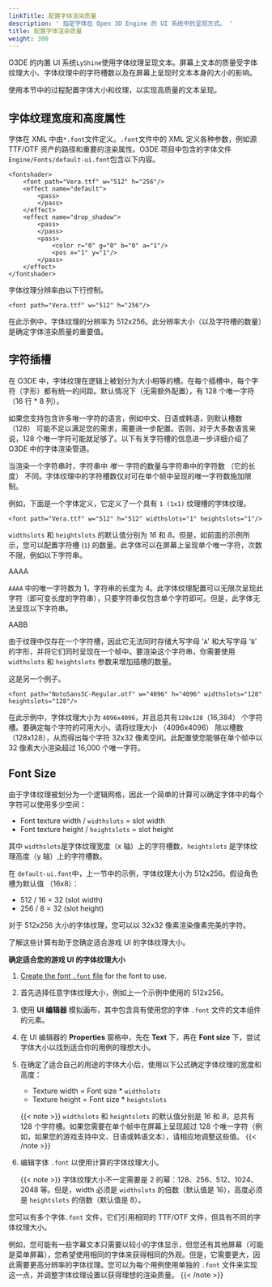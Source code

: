 ```yaml
---
linkTitle: 配置字体渲染质量
description: ' 指定字体在 Open 3D Engine 的 UI 系统中的呈现方式。 '
title: 配置字体渲染质量
weight: 300
---
```


O3DE 的内置 UI 系统`LyShine`使用字体纹理呈现文本。屏幕上文本的质量受字体纹理大小、字体纹理中的字符槽数以及在屏幕上呈现时文本本身的大小的影响。

使用本节中的过程配置字体大小和纹理，以实现高质量的文本呈现。

## 字体纹理宽度和高度属性

字体在 XML 中由`*.font`文件定义。`.font`文件中的 XML 定义各种参数，例如源 TTF/OTF 资产的路径和重要的渲染属性。O3DE 项目中包含的字体文件`Engine/Fonts/default-ui.font`包含以下内容。

```
<fontshader>
    <font path="Vera.ttf" w="512" h="256"/>
    <effect name="default">
        <pass>
        </pass>
    </effect>
    <effect name="drop_shadow">
        <pass>
        </pass>
        <pass>
            <color r="0" g="0" b="0" a="1"/>
            <pos x="1" y="1"/>
        </pass>
    </effect>
</fontshader>
```

字体纹理分辨率由以下行控制。

```
<font path="Vera.ttf" w="512" h="256"/>
```

在此示例中，字体纹理的分辨率为 512x256。此分辨率大小（以及字符槽的数量）是确定字体渲染质量的重要值。

## 字符插槽

在 O3DE 中，字体纹理在逻辑上被划分为大小相等的槽。在每个插槽中，每个字符（字形）都有统一的间距。默认情况下（无需额外配置），有 128 个唯一字符（16 行 \* 8 列）。

如果您支持包含许多唯一字符的语言，例如中文、日语或韩语，则默认槽数 （128） 可能不足以满足您的需求，需要进一步配置。否则，对于大多数语言来说，128 个唯一字符可能就足够了。以下有关字符槽的信息进一步详细介绍了 O3DE 中的字体渲染管道。

当渲染一个字符串时，字符串中 *唯一* 字符的数量与字符串中的字符数 （它的长度） 不同。字体纹理中的字符槽数仅对可在单个帧中呈现的唯一字符数施加限制。

例如，下面是一个字体定义，它定义了一个具有 `1 (1x1)` 纹理槽的字体纹理。

```
<font path="Vera.ttf" w="512" h="512" widthslots="1" heightslots="1"/>
```

`widthslots` 和 `heightslots` 的默认值分别为 *16* 和 *8*。但是，如前面的示例所示，您可以配置字符槽 \(`1`\) 的数量。此字体可以在屏幕上呈现单个唯一字符，次数不限，例如以下字符串。

AAAA

`AAAA` 中的唯一字符数为 1，字符串的长度为 4。此字体纹理配置可以无限次呈现此字符（即可变长度的字符串），只要字符串仅包含单个字符即可。但是，此字体无法呈现以下字符串。

AABB

由于纹理中仅存在一个字符槽，因此它无法同时存储大写字母 '`A`' 和大写字母 '`B`' 的字形，并将它们同时呈现在一个帧中。要渲染这个字符串，你需要使用 `widthslots` 和 `heightslots` 参数来增加插槽的数量。

这是另一个例子。

```
<font path="NotoSansSC-Regular.otf" w="4096" h="4096" widthslots="128" heightslots="128"/>
```

在此示例中，字体纹理大小为 `4096x4096`，并且总共有`128x128`（16,384） 个字符槽。要确定每个字符的可用大小，请将纹理大小 （4096x4096） 除以槽数 （128x128），从而得出每个字符 32x32 像素空间。此配置使您能够在单个帧中以 32 像素大小渲染超过 16,000 个唯一字符。

## Font Size 

由于字体纹理被划分为一个逻辑网格，因此一个简单的计算可以确定字体中的每个字符可以使用多少空间：
+ Font texture width / `widthslots` = slot width
+ Font texture height / `heightslots` = slot height

其中 `widthslots`是字体纹理宽度（x 轴）上的字符槽数，`heightslots` 是字体纹理高度（y 轴）上的字符槽数。

在 `default-ui.font`中，上一节中的示例，字体纹理大小为 512x256。假设角色槽为默认值 （16x8）：
+ 512 / 16 = 32 (slot width)
+ 256 / 8 = 32 (slot height)

对于 512x256 大小的字体纹理，您可以以 32x32 像素渲染像素完美的字符。

了解这些计算有助于您确定适合游戏 UI 的字体纹理大小。

**确定适合您的游戏 UI 的字体纹理大小**

1. [Create the font `.font` file](./adding-fonts) for the font to use.

1. 首先选择任意字体纹理大小，例如上一个示例中使用的 512x256。

1. 使用 **UI 编辑器** 模拟画布，其中包含具有使用您的字体 `.font` 文件的文本组件的元素。

1. 在 UI 编辑器的 **Properties** 窗格中，先在 **Text** 下，再在 **Font size** 下，尝试字体大小以找到适合你的用例的理想大小。

1. 在确定了适合自己的用途的字体大小后，使用以下公式确定字体纹理的宽度和高度：

    + Texture width = Font size \* `widthslots`
    + Texture height = Font size \* `heightslots`
   
    {{< note >}}
`widthslots` 和 `heightslots` 的默认值分别是 *16* 和 *8*，总共有 128 个字符槽。如果您需要在单个帧中在屏幕上呈现超过 128 个唯一字符（例如，如果您的游戏支持中文、日语或韩语文本），请相应地调整这些值。
{{< /note >}}

1. 编辑字体 `.font` 以使用计算的字体纹理大小。

    {{< note >}}
字体纹理大小不一定需要是 2 的幂：128、256、512、1024、2048 等。但是，width 必须是 `widthslots` 的倍数（默认值是 16），高度必须是 `heightslots` 的倍数（默认值是 8）。

您可以有多个字体`.font` 文件，它们引用相同的 TTF/OTF 文件，但具有不同的字体纹理大小。

例如，您可能有一些字幕文本只需要以较小的字体显示，但您还有其他屏幕（可能是菜单屏幕），您希望使用相同的字体来获得相同的外观。但是，它需要更大，因此需要更高分辨率的字体纹理。您可以为每个用例使用单独的 `.font` 文件来实现这一点，并调整字体纹理设置以获得理想的渲染质量。
{{< /note >}}
